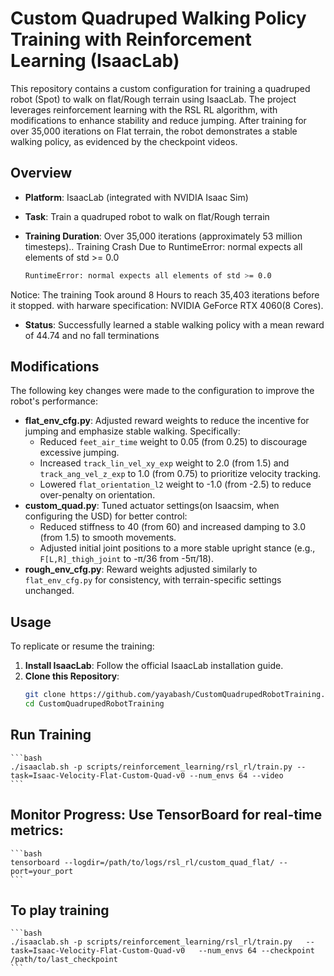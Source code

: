 # Custom Quadruped Walking Policy Training with Reinforcement Learning (IsaacLab)
This repository contains a custom configuration for training a quadruped robot (Spot) to walk on flat/Rough terrain using IsaacLab. The project leverages reinforcement learning with the RSL RL algorithm, with modifications to enhance stability and reduce jumping. After training for over 35,000 iterations on Flat terrain, the robot demonstrates a stable walking policy, as evidenced by the checkpoint videos.

## Overview
- **Platform**: IsaacLab (integrated with NVIDIA Isaac Sim)
- **Task**: Train a quadruped robot to walk on flat/Rough terrain
- **Training Duration**: Over 35,000 iterations (approximately 53 million timesteps).. Training Crash Due to RuntimeError: normal expects all elements of std >= 0.0
 
	```bash
	RuntimeError: normal expects all elements of std >= 0.0
	```
 Notice: The training Took around 8 Hours to reach 35,403 iterations before it stopped. with harware specification: NVIDIA GeForce RTX 4060(8 Cores).
- **Status**: Successfully learned a stable walking policy with a mean reward of 44.74 and no fall terminations

## Modifications
The following key changes were made to the configuration to improve the robot's performance:
- **flat_env_cfg.py**: Adjusted reward weights to reduce the incentive for jumping and emphasize stable walking. Specifically:
  - Reduced `feet_air_time` weight to 0.05 (from 0.25) to discourage excessive jumping.
  - Increased `track_lin_vel_xy_exp` weight to 2.0 (from 1.5) and `track_ang_vel_z_exp` to 1.0 (from 0.75) to prioritize velocity tracking.
  - Lowered `flat_orientation_l2` weight to -1.0 (from -2.5) to reduce over-penalty on orientation.
- **custom_quad.py**: Tuned actuator settings(on Isaacsim, when configuring the USD) for better control:
  - Reduced stiffness to 40 (from 60) and increased damping to 3.0 (from 1.5) to smooth movements.
  - Adjusted initial joint positions to a more stable upright stance (e.g., `F[L,R]_thigh_joint` to -π/36 from -5π/18).
- **rough_env_cfg.py**: Reward weights adjusted similarly to `flat_env_cfg.py` for consistency, with terrain-specific settings unchanged.

## Usage
To replicate or resume the training:
1. **Install IsaacLab**: Follow the official IsaacLab installation guide[](https://isaaclab-docs.xai.org/).
2. **Clone this Repository**: 
   ```bash
   git clone https://github.com/yayabash/CustomQuadrupedRobotTraining.git
   cd CustomQuadrupedRobotTraining
   ```
## Run Training
	```bash
	./isaaclab.sh -p scripts/reinforcement_learning/rsl_rl/train.py --task=Isaac-Velocity-Flat-Custom-Quad-v0 --num_envs 64 --video
	```
## Monitor Progress: Use TensorBoard for real-time metrics:
	```bash
	tensorboard --logdir=/path/to/logs/rsl_rl/custom_quad_flat/ --port=your_port
	```
	
## To play training
	```bash
	./isaaclab.sh -p scripts/reinforcement_learning/rsl_rl/train.py   --task=Isaac-Velocity-Flat-Custom-Quad-v0   --num_envs 64 --checkpoint /path/to/last_checkpoint
	```
